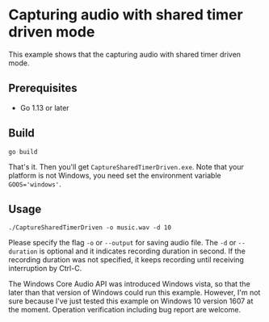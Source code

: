 # Capturing audio with shared timer driven mode

This example shows that the capturing audio with shared timer driven mode.

## Prerequisites

- Go 1.13 or later

## Build

```console
go build
```

That's it. Then you'll get `CaptureSharedTimerDriven.exe`. Note that your platform is not Windows, you need set the environment variable `GOOS='windows'`.

## Usage

```console
./CaptureSharedTimerDriven -o music.wav -d 10
```

Please specify the flag `-o` or `--output` for saving audio file. The `-d` or `--duration` is optional and it indicates recording duration in second. If the recording duration was not specified, it keeps recording until receiving interruption by Ctrl-C.

The Windows Core Audio API was introduced Windows vista, so that the later than that version of Windows could run this example. However, I'm not sure because I've just tested this example on Windows 10 version 1607 at the moment. Operation verification including bug report are welcome.
